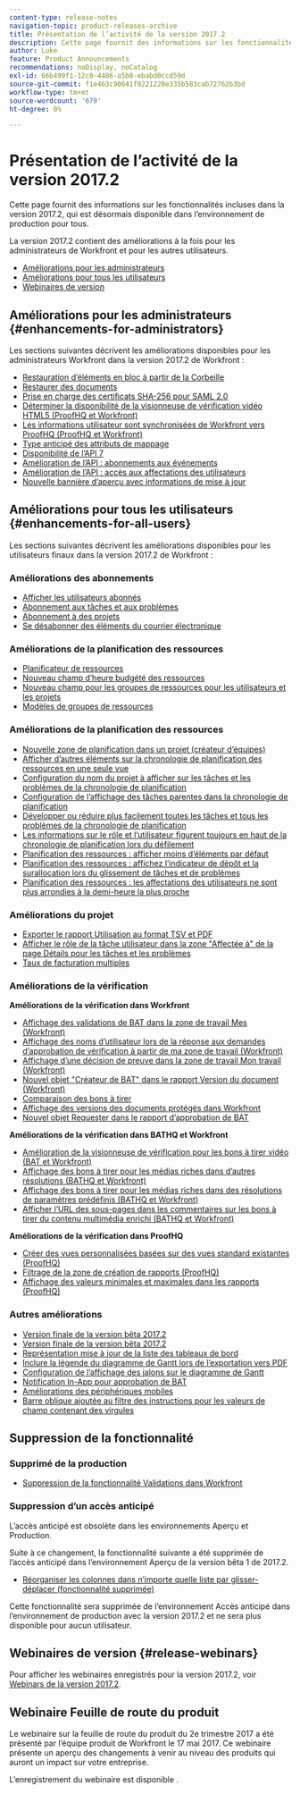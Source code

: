 ```yaml
---
content-type: release-notes
navigation-topic: product-releases-archive
title: Présentation de l’activité de la version 2017.2
description: Cette page fournit des informations sur les fonctionnalités incluses dans la version 2017.2, qui est désormais disponible dans l’environnement de production pour tous.
author: Luke
feature: Product Announcements
recommendations: noDisplay, noCatalog
exl-id: 66b499f1-12c0-4486-a5b8-ebabd0ccd59d
source-git-commit: f1e463c90641f9221228e335b583cab72762b3bd
workflow-type: tm+mt
source-wordcount: '679'
ht-degree: 0%

---
```


# Présentation de l’activité de la version 2017.2

Cette page fournit des informations sur les fonctionnalités incluses dans la version 2017.2, qui est désormais disponible dans l’environnement de production pour tous. 

La version 2017.2 contient des améliorations à la fois pour les administrateurs de Workfront et pour les autres utilisateurs.

* [Améliorations pour les administrateurs](#enhancements-for-administrators)
* [Améliorations pour tous les utilisateurs](#enhancements-for-all-users)
* [Webinaires de version](#release-webinars)

## Améliorations pour les administrateurs {#enhancements-for-administrators}

Les sections suivantes décrivent les améliorations disponibles pour les administrateurs Workfront dans la version 2017.2 de Workfront :

* [Restauration d’éléments en bloc à partir de la Corbeille](../../../../product-announcements/product-releases/quarterly-release-archive/2017.2-release-activity/2017-2-beta-3-release-activity.md#restoring-items-in-bulk-from-the-recycle-bin)
* [Restaurer des documents](../../../../product-announcements/product-releases/quarterly-release-archive/2017.2-release-activity/2017-2-beta-1-release-activity.md#restore-documents)
* [Prise en charge des certificats SHA-256 pour SAML 2.0](../../../../product-announcements/product-releases/quarterly-release-archive/2017.2-release-activity/2017-2-beta-final.md#support-sha-256)
* [Déterminer la disponibilité de la visionneuse de vérification vidéo HTML5 (ProofHQ et Workfront)](../../../../product-announcements/product-releases/quarterly-release-archive/2017.2-release-activity/2017-2-beta-final.md#determine-the-availability-of-the-html5-video-proofing-viewer)
* [Les informations utilisateur sont synchronisées de Workfront vers ProofHQ (ProofHQ et Workfront)](../../../../product-announcements/product-releases/quarterly-release-archive/2017.2-release-activity/2017-2-beta-3-release-activity.md#user-information-is-synchronized-from-workfront-to-proofhq)
* [Type anticipé des attributs de mappage](../../../../product-announcements/product-releases/quarterly-release-archive/2017.2-release-activity/2017-2-beta-final.md#type-ahead-for-mapping-attributes)
* [Disponibilité de l’API 7](../../../../product-announcements/product-releases/quarterly-release-archive/2017.2-release-activity/2017-2-beta-1-release-activity.md#api-7-is-now-available)
* [Amélioration de l’API : abonnements aux événements](../../../../product-announcements/product-releases/quarterly-release-archive/2017.2-release-activity/2017-2-beta-2-release-activity.md#api-enhancements-event-subscriptions)
* [Amélioration de l’API : accès aux affectations des utilisateurs](../../../../product-announcements/product-releases/quarterly-release-archive/2017.2-release-activity/2017-2-beta-final.md#api-enhancement-access-user-allocations)
* [Nouvelle bannière d’aperçu avec informations de mise à jour](../../../../product-announcements/product-releases/quarterly-release-archive/2017.2-release-activity/2017-2-beta-1-release-activity.md#new-preview-banner-with-release-information)

## Améliorations pour tous les utilisateurs {#enhancements-for-all-users}

Les sections suivantes décrivent les améliorations disponibles pour les utilisateurs finaux dans la version 2017.2 de Workfront :

### Améliorations des abonnements

* [Afficher les utilisateurs abonnés](../../../../product-announcements/product-releases/quarterly-release-archive/2017.2-release-activity/2017-2-beta-3-release-activity.md#view-subscribed-users)
* [Abonnement aux tâches et aux problèmes](../../../../product-announcements/product-releases/quarterly-release-archive/2017.2-release-activity/2017-2-beta-1-release-activity.md#subscribe-to-tasks-and-issues)
* [Abonnement à des projets](../../../../product-announcements/product-releases/quarterly-release-archive/2017.2-release-activity/2017-2-beta-2-release-activity.md#subscribe-to-projects)
* [Se désabonner des éléments du courrier électronique](../../../../product-announcements/product-releases/quarterly-release-archive/2017.2-release-activity/2017-2-beta-2-release-activity.md#unsubscribe-to-items-from-email)

### Améliorations de la planification des ressources

* [Planificateur de ressources](../../../../product-announcements/product-releases/quarterly-release-archive/2017.2-release-activity/2017-2-beta-final.md#resource-planner)
* [Nouveau champ d’heure budgété des ressources](../../../../product-announcements/product-releases/quarterly-release-archive/2017.2-release-activity/2017-2-beta-final.md#new-resource-budgeted-hour-field)
* [Nouveau champ pour les groupes de ressources pour les utilisateurs et les projets](../../../../product-announcements/product-releases/quarterly-release-archive/2017.2-release-activity/2017-2-beta-1-release-activity.md#new-field-for-resource-pools-for-users-and-projects)
* [Modèles de groupes de ressources](../../../../product-announcements/product-releases/quarterly-release-archive/2017.2-release-activity/2017-2-beta-2-release-activity.md#resource-pools-templates)

### Améliorations de la planification des ressources

* [Nouvelle zone de planification dans un projet (créateur d’équipes)](../../../../product-announcements/product-releases/quarterly-release-archive/2017.2-release-activity/2017-2-beta-final.md#new-team-scheduling-area-in-a-project)
* [Afficher d’autres éléments sur la chronologie de planification des ressources en une seule vue](../../../../product-announcements/product-releases/quarterly-release-archive/2017.2-release-activity/2017-2-beta-1-release-activity.md#view-more-items-on-the-resource-scheduling-timeline)
* [Configuration du nom du projet à afficher sur les tâches et les problèmes de la chronologie de planification](../../../../product-announcements/product-releases/quarterly-release-archive/2017.2-release-activity/2017-2-beta-1-release-activity.md#configure-the-project-name-to-display-on-tasks-and-issues-on-the-scheduling-timeline)
* [Configuration de l’affichage des tâches parentes dans la chronologie de planification](../../../../product-announcements/product-releases/quarterly-release-archive/2017.2-release-activity/2017-2-beta-1-release-activity.md#configure-whether-parent-tasks-are-displayed-on-the-scheduling-timeline)
* [Développer ou réduire plus facilement toutes les tâches et tous les problèmes de la chronologie de planification](../../../../product-announcements/product-releases/quarterly-release-archive/2017.2-release-activity/2017-2-beta-1-release-activity.md#more-easily-expand-or-collapse-all-tasks-and-issues-on-the-scheduling-timeline)
* [Les informations sur le rôle et l’utilisateur figurent toujours en haut de la chronologie de planification lors du défilement](../../../../product-announcements/product-releases/quarterly-release-archive/2017.2-release-activity/2017-2-beta-1-release-activity.md#role-and-user-information-remains-at-the-top-of-the-scheduling-timeline-when-scrolling)
* [Planification des ressources : afficher moins d’éléments par défaut](../../../../product-announcements/product-releases/quarterly-release-archive/2017.2-release-activity/2017-2-beta-final.md#resource-scheduling-show-fewer-items-by-default)
* [Planification des ressources : affichez l’indicateur de dépôt et la surallocation lors du glissement de tâches et de problèmes](../../../../product-announcements/product-releases/quarterly-release-archive/2017.2-release-activity/2017-2-beta-final.md#resource-scheduling-display-drop-indicator-and-over-allocation-when-dragging-tasks-and-issues)
* [Planification des ressources : les affectations des utilisateurs ne sont plus arrondies à la demi-heure la plus proche](../../../../product-announcements/product-releases/quarterly-release-archive/2017.2-release-activity/2017-2-beta-final.md#resource-scheduling-user-allocations-are-no-longer-rounded-to-the-nearest-tenth)

### Améliorations du projet

* [Exporter le rapport Utilisation au format TSV et PDF](../../../../product-announcements/product-releases/quarterly-release-archive/2017.2-release-activity/2017-2-beta-final.md#export-the-utilization-report-in-tsv-and-pdf-formats)
* [Afficher le rôle de la tâche utilisateur dans la zone &quot;Affectée à&quot; de la page Détails pour les tâches et les problèmes](../../../../product-announcements/product-releases/quarterly-release-archive/2017.2-release-activity/2017-2-beta-final.md#show-user-job-role)
* [Taux de facturation multiples](../../../../product-announcements/product-releases/quarterly-release-archive/2017.2-release-activity/2017-2-beta-final.md#multiple-billing-rates)

### Améliorations de la vérification

**Améliorations de la vérification dans Workfront**

* [Affichage des validations de BAT dans la zone de travail Mes (Workfront)](../../../../product-announcements/product-releases/quarterly-release-archive/2017.2-release-activity/2017-2-beta-3-release-activity.md#view-proof-approvals-in-the-my-work-area)
* [Affichage des noms d’utilisateur lors de la réponse aux demandes d’approbation de vérification à partir de ma zone de travail (Workfront)](../../../../product-announcements/product-releases/quarterly-release-archive/2017.2-release-activity/2017-2-beta-3-release-activity.md#view-user-names-when-addressing-proofing-approval-requests-from-the-my-work-area)
* [Affichage d’une décision de preuve dans la zone de travail Mon travail (Workfront)](../../../../product-announcements/product-releases/quarterly-release-archive/2017.2-release-activity/2017-2-beta-final.md#proof-decision-displays-in-the-my-work-area)
* [Nouvel objet &quot;Créateur de BAT&quot; dans le rapport Version du document (Workfront)](../../../../product-announcements/product-releases/quarterly-release-archive/2017.2-release-activity/2017-2-beta-3-release-activity.md#new)
* [Comparaison des bons à tirer](../../../../product-announcements/product-releases/quarterly-release-archive/2017.2-release-activity/2017-2-beta-1-release-activity.md#compare-proofs)
* [Affichage des versions des documents protégés dans Workfront](../../../../product-announcements/product-releases/quarterly-release-archive/2017.2-release-activity/2017-2-beta-2-release-activity.md#view-versions-of-proofed-documents-within-workfront)
* [Nouvel objet Requester dans le rapport d’approbation de BAT](../../../../product-announcements/product-releases/quarterly-release-archive/2017.2-release-activity/2017-2-beta-2-release-activity.md#new-requester-object-in-proof-approval-report)

**Améliorations de la vérification dans BATHQ et Workfront**

* [Amélioration de la visionneuse de vérification pour les bons à tirer vidéo (BAT et Workfront)](../../../../product-announcements/product-releases/quarterly-release-archive/2017.2-release-activity/2017-2-beta-3-release-activity.md#improved-proofing-viewer)
* [Affichage des bons à tirer pour les médias riches dans d’autres résolutions (BATHQ et Workfront)](../../../../product-announcements/product-releases/quarterly-release-archive/2017.2-release-activity/2017-2-beta-3-release-activity.md#view-rich-media-proofs-in-alternate-resolutions)
* [Affichage des bons à tirer pour les médias riches dans des résolutions de paramètres prédéfinis (BATHQ et Workfront)](../../../../product-announcements/product-releases/quarterly-release-archive/2017.2-release-activity/2017-2-beta-final.md#view-rich-media-proofs-in-preset-resolutions)
* [Afficher l’URL des sous-pages dans les commentaires sur les bons à tirer du contenu multimédia enrichi (BATHQ et Workfront)](../../../../product-announcements/product-releases/quarterly-release-archive/2017.2-release-activity/2017-2-beta-final.md#view-urls-to-sub-pages-in-comments-on-rich-media-proofs) 

**Améliorations de la vérification dans ProofHQ**

* [Créer des vues personnalisées basées sur des vues standard existantes (ProofHQ)](../../../../product-announcements/product-releases/quarterly-release-archive/2017.2-release-activity/2017-2-beta-final.md#create-custom-views-based-on-existing-standard-views)
* [Filtrage de la zone de création de rapports (ProofHQ)](../../../../product-announcements/product-releases/quarterly-release-archive/2017.2-release-activity/2017-2-beta-final.md#filter-the-reporting-area)
* [Affichage des valeurs minimales et maximales dans les rapports (ProofHQ)](../../../../product-announcements/product-releases/quarterly-release-archive/2017.2-release-activity/2017-2-beta-final.md#display-minimum-and-maximum-values-in-reports)

### Autres améliorations

* [Version finale de la version bêta 2017.2](../../../../product-announcements/product-releases/quarterly-release-archive/2017.2-release-activity/2017-2-beta-final.md#user-calendar-enhancements-in-the-my-work-area)
* [Version finale de la version bêta 2017.2](../../../../product-announcements/product-releases/quarterly-release-archive/2017.2-release-activity/2017-2-beta-final.md#layout-template-determines-whether-the-new-or-legacy-calendar-displays-in-the-my-work-area)
* [Représentation mise à jour de la liste des tableaux de bord](../../../../product-announcements/product-releases/quarterly-release-archive/2017.2-release-activity/2017-2-beta-1-release-activity.md#updated-look-and-feel-in-the-dashboard-list)
* [Inclure la légende du diagramme de Gantt lors de l’exportation vers PDF](../../../../product-announcements/product-releases/quarterly-release-archive/2017.2-release-activity/2017-2-beta-3-release-activity.md#include-the-gantt-chart-legend-when-exporting-to-pdf)
* [Configuration de l’affichage des jalons sur le diagramme de Gantt](../../../../product-announcements/product-releases/quarterly-release-archive/2017.2-release-activity/2017-2-beta-2-release-activity.md#configure-how-milestones-are-displayed-on-the-gantt-chart)
* [Notification In-App pour approbation de BAT](../../../../product-announcements/product-releases/quarterly-release-archive/2017.2-release-activity/2017-2-beta-final.md#in-app-notification-for-proof-approval)
* [Améliorations des périphériques mobiles](../../../../product-announcements/product-releases/quarterly-release-archive/2017.2-release-activity/2017-2-beta-final.md#mobile-improvements)
* [Barre oblique ajoutée au filtre des instructions pour les valeurs de champ contenant des virgules](../../../../product-announcements/product-releases/quarterly-release-archive/2017.2-release-activity/2017-2-beta-final.md#slash-added-to-filter-statements)

## Suppression de la fonctionnalité

### Supprimé de la production

* [Suppression de la fonctionnalité Validations dans Workfront](../../../../product-announcements/product-releases/quarterly-release-archive/2017.2-release-activity/2017-2-beta-1-release-activity.md#deprecating-the-endorsements-functionality-in-workfront)

### Suppression d’un accès anticipé

L’accès anticipé est obsolète dans les environnements Aperçu et Production.

Suite à ce changement, la fonctionnalité suivante a été supprimée de l’accès anticipé dans l’environnement Aperçu de la version bêta 1 de 2017.2. 

* [Réorganiser les colonnes dans n’importe quelle liste par glisser-déplacer (fonctionnalité supprimée)](../../../../product-announcements/product-releases/quarterly-release-archive/2017.2-release-activity/2017-2-beta-1-release-activity.md#reorder)

Cette fonctionnalité sera supprimée de l’environnement Accès anticipé dans l’environnement de production avec la version 2017.2 et ne sera plus disponible pour aucun utilisateur.

## Webinaires de version {#release-webinars}

Pour afficher les webinaires enregistrés pour la version 2017.2, voir [Webinars de la version 2017.2](../../../../product-announcements/product-releases/quarterly-release-archive/2017.2-release-activity/2017-2-release-webinars.md). 

## Webinaire Feuille de route du produit

Le webinaire sur la feuille de route du produit du 2e trimestre 2017 a été présenté par l’équipe produit de Workfront le 17 mai 2017. Ce webinaire présente un aperçu des changements à venir au niveau des produits qui auront un impact sur votre entreprise.

L’enregistrement du webinaire est disponible .
